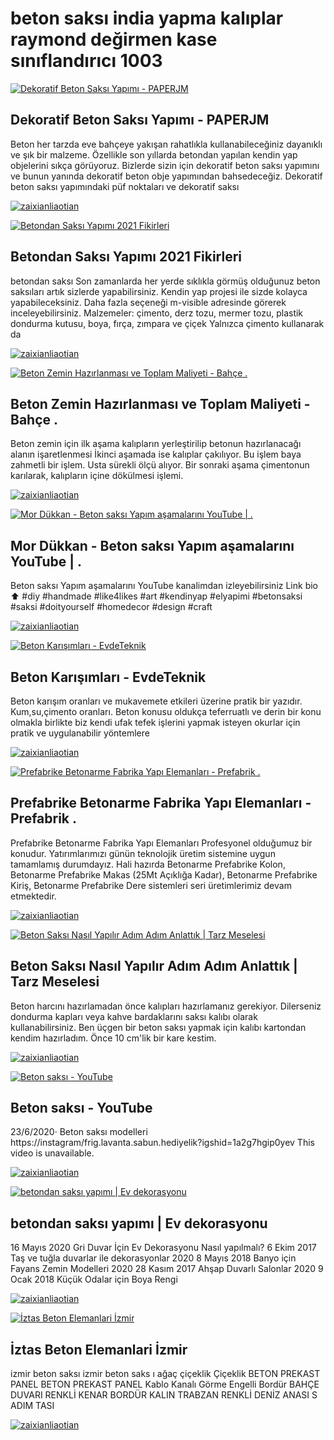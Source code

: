 # beton saksı india yapma kalıplar raymond değirmen kase sınıflandırıcı 1003
<a href="https://mnn.zoosnet.net/LR/Chatpre.aspx?id=MNN94995150&p=https://topgrinding.com/" target="_blank">![Dekoratif Beton Saksı Yapımı - PAPERJM](https://github.com/technlg/images/blob/main/50.jpg)</a>
## Dekoratif Beton Saksı Yapımı - PAPERJM
Beton her tarzda eve bahçeye yakışan rahatlıkla kullanabileceğiniz dayanıklı ve şık bir malzeme. Özellikle son yıllarda betondan yapılan kendin yap objelerini sıkça görüyoruz. Bizlerde sizin için dekoratif beton saksı yapımını ve bunun yanında dekoratif beton obje yapımından bahsedeceğiz. Dekoratif beton saksı yapımındaki püf noktaları ve dekoratif saksı 
<a href="https://mnn.zoosnet.net/LR/Chatpre.aspx?id=MNN94995150&p=https://topgrinding.com/" target="_blank"><img src="https://github.com/technlg/images/raw/main/chat11.jpg" alt="zaixianliaotian"/></a><a href="//whatsapp.shibangsoft.com/WhatsApp.php" ><img src="https://github.com/technlg/images/raw/main/chat11.png" alt=""></a>
<a href="https://mnn.zoosnet.net/LR/Chatpre.aspx?id=MNN94995150&p=https://topgrinding.com/" target="_blank">![Betondan Saksı Yapımı  2021 Fikirleri](https://github.com/technlg/images/blob/main/15.jpg)</a>
## Betondan Saksı Yapımı  2021 Fikirleri
betondan saksı Son zamanlarda her yerde sıklıkla görmüş olduğunuz beton saksıları artık sizlerde yapabilirsiniz. Kendin yap projesi ile sizde kolayca yapabileceksiniz. Daha fazla seçeneği m-visible adresinde görerek inceleyebilirsiniz. Malzemeler: çimento, derz tozu, mermer tozu, plastik dondurma kutusu, boya, fırça, zımpara ve çiçek Yalnızca çimento kullanarak da 
<a href="https://mnn.zoosnet.net/LR/Chatpre.aspx?id=MNN94995150&p=https://topgrinding.com/" target="_blank"><img src="https://github.com/technlg/images/raw/main/chat11.jpg" alt="zaixianliaotian"/></a><a href="//whatsapp.shibangsoft.com/WhatsApp.php" ><img src="https://github.com/technlg/images/raw/main/chat11.png" alt=""></a>
<a href="https://mnn.zoosnet.net/LR/Chatpre.aspx?id=MNN94995150&p=https://topgrinding.com/" target="_blank">![Beton Zemin Hazırlanması ve Toplam Maliyeti - Bahçe .](https://github.com/technlg/images/blob/main/65.jpg)</a>
## Beton Zemin Hazırlanması ve Toplam Maliyeti - Bahçe .
Beton zemin için ilk aşama kalıpların yerleştirilip betonun hazırlanacağı alanın işaretlenmesi İkinci aşamada ise kalıplar çakılıyor. Bu işlem baya zahmetli bir işlem. Usta sürekli ölçü alıyor. Bir sonraki aşama çimentonun karılarak, kalıpların içine dökülmesi işlemi.
<a href="https://mnn.zoosnet.net/LR/Chatpre.aspx?id=MNN94995150&p=https://topgrinding.com/" target="_blank"><img src="https://github.com/technlg/images/raw/main/chat11.jpg" alt="zaixianliaotian"/></a><a href="//whatsapp.shibangsoft.com/WhatsApp.php" ><img src="https://github.com/technlg/images/raw/main/chat11.png" alt=""></a>
<a href="https://mnn.zoosnet.net/LR/Chatpre.aspx?id=MNN94995150&p=https://topgrinding.com/" target="_blank">![Mor Dükkan - Beton saksı Yapım aşamalarını YouTube | .](https://github.com/technlg/images/blob/main/14.jpg)</a>
## Mor Dükkan - Beton saksı Yapım aşamalarını YouTube | .
Beton saksı Yapım aşamalarını YouTube kanalimdan izleyebilirsiniz Link bio ⬆️ #diy #handmade #like4likes #art #kendinyap #elyapimi #betonsaksi #saksi #doityourself #homedecor #design #craft
<a href="https://mnn.zoosnet.net/LR/Chatpre.aspx?id=MNN94995150&p=https://topgrinding.com/" target="_blank"><img src="https://github.com/technlg/images/raw/main/chat11.jpg" alt="zaixianliaotian"/></a><a href="//whatsapp.shibangsoft.com/WhatsApp.php" ><img src="https://github.com/technlg/images/raw/main/chat11.png" alt=""></a>
<a href="https://mnn.zoosnet.net/LR/Chatpre.aspx?id=MNN94995150&p=https://topgrinding.com/" target="_blank">![Beton Karışımları - EvdeTeknik](https://github.com/technlg/images/blob/main/50.jpg)</a>
## Beton Karışımları - EvdeTeknik
Beton karışım oranları ve mukavemete etkileri üzerine pratik bir yazıdır. Kum,su,çimento oranları. Beton konusu oldukça teferruatlı ve derin bir konu olmakla birlikte biz kendi ufak tefek işlerini yapmak isteyen okurlar için pratik ve uygulanabilir yöntemlere 
<a href="https://mnn.zoosnet.net/LR/Chatpre.aspx?id=MNN94995150&p=https://topgrinding.com/" target="_blank"><img src="https://github.com/technlg/images/raw/main/chat11.jpg" alt="zaixianliaotian"/></a><a href="//whatsapp.shibangsoft.com/WhatsApp.php" ><img src="https://github.com/technlg/images/raw/main/chat11.png" alt=""></a>
<a href="https://mnn.zoosnet.net/LR/Chatpre.aspx?id=MNN94995150&p=https://topgrinding.com/" target="_blank">![Prefabrike Betonarme Fabrika Yapı Elemanları - Prefabrik .](https://github.com/technlg/images/blob/main/23.jpg)</a>
## Prefabrike Betonarme Fabrika Yapı Elemanları - Prefabrik .
Prefabrike Betonarme Fabrika Yapı Elemanları Profesyonel olduğumuz bir konudur. Yatırımlarımızı günün teknolojik üretim sistemine uygun tamamlamış durumdayız. Hali hazırda Betonarme Prefabrike Kolon, Betonarme Prefabrike Makas (25Mt Açıklığa Kadar), Betonarme Prefabrike Kiriş, Betonarme Prefabrike Dere sistemleri seri üretimlerimiz devam etmektedir.
<a href="https://mnn.zoosnet.net/LR/Chatpre.aspx?id=MNN94995150&p=https://topgrinding.com/" target="_blank"><img src="https://github.com/technlg/images/raw/main/chat11.jpg" alt="zaixianliaotian"/></a><a href="//whatsapp.shibangsoft.com/WhatsApp.php" ><img src="https://github.com/technlg/images/raw/main/chat11.png" alt=""></a>
<a href="https://mnn.zoosnet.net/LR/Chatpre.aspx?id=MNN94995150&p=https://topgrinding.com/" target="_blank">![Beton Saksı Nasıl Yapılır Adım Adım Anlattık | Tarz Meselesi](https://github.com/technlg/images/blob/main/6.jpg)</a>
## Beton Saksı Nasıl Yapılır Adım Adım Anlattık | Tarz Meselesi
Beton harcını hazırlamadan önce kalıpları hazırlamanız gerekiyor. Dilerseniz dondurma kapları veya kahve bardaklarını saksı kalıbı olarak kullanabilirsiniz. Ben üçgen bir beton saksı yapmak için kalıbı kartondan kendim hazırladım. Önce 10 cm'lik bir kare kestim.
<a href="https://mnn.zoosnet.net/LR/Chatpre.aspx?id=MNN94995150&p=https://topgrinding.com/" target="_blank"><img src="https://github.com/technlg/images/raw/main/chat11.jpg" alt="zaixianliaotian"/></a><a href="//whatsapp.shibangsoft.com/WhatsApp.php" ><img src="https://github.com/technlg/images/raw/main/chat11.png" alt=""></a>
<a href="https://mnn.zoosnet.net/LR/Chatpre.aspx?id=MNN94995150&p=https://topgrinding.com/" target="_blank">![Beton saksı - YouTube](https://github.com/technlg/images/blob/main/34.jpg)</a>
## Beton saksı - YouTube
23/6/2020· Beton saksı modelleri https://instagram/frig.lavanta.sabun.hediyelik?igshid=1a2g7hgip0yev This video is unavailable.
<a href="https://mnn.zoosnet.net/LR/Chatpre.aspx?id=MNN94995150&p=https://topgrinding.com/" target="_blank"><img src="https://github.com/technlg/images/raw/main/chat11.jpg" alt="zaixianliaotian"/></a><a href="//whatsapp.shibangsoft.com/WhatsApp.php" ><img src="https://github.com/technlg/images/raw/main/chat11.png" alt=""></a>
<a href="https://mnn.zoosnet.net/LR/Chatpre.aspx?id=MNN94995150&p=https://topgrinding.com/" target="_blank">![betondan saksı yapımı | Ev dekorasyonu](https://github.com/technlg/images/blob/main/30.jpg)</a>
## betondan saksı yapımı | Ev dekorasyonu
16 Mayıs 2020 Gri Duvar İçin Ev Dekorasyonu Nasıl yapılmalı? 6 Ekim 2017 Taş ve tuğla duvarlar ile dekorasyonlar 2020 8 Mayıs 2018 Banyo için Fayans Zemin Modelleri 2020 28 Kasım 2017 Ahşap Duvarlı Salonlar 2020 9 Ocak 2018 Küçük Odalar için Boya Rengi
<a href="https://mnn.zoosnet.net/LR/Chatpre.aspx?id=MNN94995150&p=https://topgrinding.com/" target="_blank"><img src="https://github.com/technlg/images/raw/main/chat11.jpg" alt="zaixianliaotian"/></a><a href="//whatsapp.shibangsoft.com/WhatsApp.php" ><img src="https://github.com/technlg/images/raw/main/chat11.png" alt=""></a>
<a href="https://mnn.zoosnet.net/LR/Chatpre.aspx?id=MNN94995150&p=https://topgrinding.com/" target="_blank">![İztas Beton Elemanlari İzmir](https://github.com/technlg/images/blob/main/64.jpg)</a>
## İztas Beton Elemanlari İzmir
izmir beton saksı izmir beton saks ı ağaç çiçeklik Çiçeklik BETON PREKAST PANEL BETON PREKAST PANEL Kablo Kanalı Görme Engelli Bordür BAHÇE DUVARI RENKLİ KENAR BORDÜR KALIN TRABZAN RENKLİ DENİZ ANASI S ADIM TASI 
<a href="https://mnn.zoosnet.net/LR/Chatpre.aspx?id=MNN94995150&p=https://topgrinding.com/" target="_blank"><img src="https://github.com/technlg/images/raw/main/chat11.jpg" alt="zaixianliaotian"/></a><a href="//whatsapp.shibangsoft.com/WhatsApp.php" ><img src="https://github.com/technlg/images/raw/main/chat11.png" alt=""></a>
